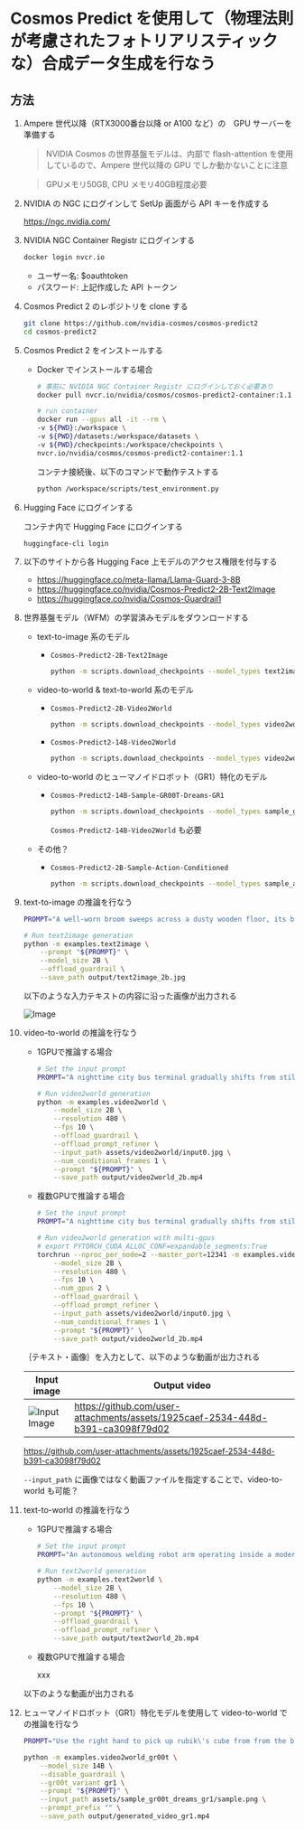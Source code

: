 # Cosmos Predict を使用して（物理法則が考慮されたフォトリアリスティックな）合成データ生成を行なう

## 方法

1. Ampere 世代以降（RTX3000番台以降 or A100 など）の　GPU サーバーを準備する

    > NVIDIA Cosmos の世界基盤モデルは、内部で flash-attention を使用しているので、Ampere 世代以降の GPU でしか動かないことに注意

    > GPUメモリ50GB, CPU メモリ40GB程度必要

1. NVIDIA の NGC にログインして SetUp 画面がら API キーを作成する

    https://ngc.nvidia.com/

1. NVIDIA NGC Container Registr にログインする

    ```bash
    docker login nvcr.io
    ```
    - ユーザー名: $oauthtoken
    - パスワード: 上記作成した API トークン

1. Cosmos Predict 2 のレポジトリを clone する

    ```bash
    git clone https://github.com/nvidia-cosmos/cosmos-predict2
    cd cosmos-predict2
    ```

1. Cosmos Predict 2 をインストールする

    - Docker でインストールする場合
        ```bash
        # 事前に NVIDIA NGC Container Registr にログインしておく必要あり
        docker pull nvcr.io/nvidia/cosmos/cosmos-predict2-container:1.1

        # run container
        docker run --gpus all -it --rm \
        -v ${PWD}:/workspace \
        -v ${PWD}/datasets:/workspace/datasets \
        -v ${PWD}/checkpoints:/workspace/checkpoints \
        nvcr.io/nvidia/cosmos/cosmos-predict2-container:1.1
        ```

        コンテナ接続後、以下のコマンドで動作テストする

        ```bash
        python /workspace/scripts/test_environment.py
        ```

1. Hugging Face にログインする

    コンテナ内で Hugging Face にログインする

    ```bash
    huggingface-cli login
    ```

1. 以下のサイトから各 Hugging Face 上モデルのアクセス権限を付与する

    - https://huggingface.co/meta-llama/Llama-Guard-3-8B
    - https://huggingface.co/nvidia/Cosmos-Predict2-2B-Text2Image
    - https://huggingface.co/nvidia/Cosmos-Guardrail1

1. 世界基盤モデル（WFM）の学習済みモデルをダウンロードする

    - text-to-image 系のモデル
        - `Cosmos-Predict2-2B-Text2Image`<br>
            ```bash
            python -m scripts.download_checkpoints --model_types text2image --model_sizes 2B
            ```

    - video-to-world & text-to-world 系のモデル

        - `Cosmos-Predict2-2B-Video2World`<br>
            ```bash
            python -m scripts.download_checkpoints --model_types video2world --model_sizes 2B --resolution 480 --fps 10
            ```

        - `Cosmos-Predict2-14B-Video2World`<br>
            ```bash
            python -m scripts.download_checkpoints --model_types video2world --model_sizes 14B --resolution 480 --fps 10
            ```

    - video-to-world のヒューマノイドロボット（GR1）特化のモデル

        - `Cosmos-Predict2-14B-Sample-GR00T-Dreams-GR1`<br>
            ```bash
            python -m scripts.download_checkpoints --model_types sample_gr00t_dreams_gr1
            ```

            `Cosmos-Predict2-14B-Video2World` も必要

    - その他？

        - `Cosmos-Predict2-2B-Sample-Action-Conditioned`<br>
            ```bash
            python -m scripts.download_checkpoints --model_types sample_action_conditioned
            ```

1. text-to-image の推論を行なう

    ```bash
    PROMPT="A well-worn broom sweeps across a dusty wooden floor, its bristles gathering crumbs and flecks of debris in swift, rhythmic strokes. Dust motes dance in the sunbeams filtering through the window, glowing momentarily before settling. The quiet swish of straw brushing wood is interrupted only by the occasional creak of old floorboards. With each pass, the floor grows cleaner, restoring a sense of quiet order to the humble room."

    # Run text2image generation
    python -m examples.text2image \
        --prompt "${PROMPT}" \
        --model_size 2B \
        --offload_guardrail \
        --save_path output/text2image_2b.jpg
    ```

    以下のような入力テキストの内容に沿った画像が出力される

    ![Image](https://github.com/user-attachments/assets/5d5f7142-06e0-453a-9a21-c971403c71ca)

1. video-to-world の推論を行なう

    - 1GPUで推論する場合

        ```bash
        # Set the input prompt
        PROMPT="A nighttime city bus terminal gradually shifts from stillness to subtle movement. At first, multiple double-decker buses are parked under the glow of overhead lights, with a central bus labeled '87D' facing forward and stationary. As the video progresses, the bus in the middle moves ahead slowly, its headlights brightening the surrounding area and casting reflections onto adjacent vehicles. The motion creates space in the lineup, signaling activity within the otherwise quiet station. It then comes to a smooth stop, resuming its position in line. Overhead signage in Chinese characters remains illuminated, enhancing the vibrant, urban night scene."

        # Run video2world generation
        python -m examples.video2world \
            --model_size 2B \
            --resolution 480 \
            --fps 10 \
            --offload_guardrail \
            --offload_prompt_refiner \
            --input_path assets/video2world/input0.jpg \
            --num_conditional_frames 1 \
            --prompt "${PROMPT}" \
            --save_path output/video2world_2b.mp4
        ```

    - 複数GPUで推論する場合

        ```bash
        # Set the input prompt
        PROMPT="A nighttime city bus terminal gradually shifts from stillness to subtle movement. At first, multiple double-decker buses are parked under the glow of overhead lights, with a central bus labeled '87D' facing forward and stationary. As the video progresses, the bus in the middle moves ahead slowly, its headlights brightening the surrounding area and casting reflections onto adjacent vehicles. The motion creates space in the lineup, signaling activity within the otherwise quiet station. It then comes to a smooth stop, resuming its position in line. Overhead signage in Chinese characters remains illuminated, enhancing the vibrant, urban night scene."

        # Run video2world generation with multi-gpus
        # export PYTORCH_CUDA_ALLOC_CONF=expandable_segments:True
        torchrun --nproc_per_node=2 --master_port=12341 -m examples.video2world \
            --model_size 2B \
            --resolution 480 \
            --fps 10 \
            --num_gpus 2 \
            --offload_guardrail \
            --offload_prompt_refiner \
            --input_path assets/video2world/input0.jpg \
            --num_conditional_frames 1 \
            --prompt "${PROMPT}" \
            --save_path output/video2world_2b.mp4
        ```

    ｛テキスト・画像｝を入力として、以下のような動画が出力される

    | Input image | Output video |
    |-------------|--------------|
    | ![Input Image](assets/video2world/input0.jpg) | https://github.com/user-attachments/assets/1925caef-2534-448d-b391-ca3098f79d02 |

    https://github.com/user-attachments/assets/1925caef-2534-448d-b391-ca3098f79d02

    `--input_path` に画像ではなく動画ファイルを指定することで、video-to-world も可能？

1. text-to-world の推論を行なう

    - 1GPUで推論する場合

        ```bash
        # Set the input prompt
        PROMPT="An autonomous welding robot arm operating inside a modern automotive factory, sparks flying as it welds a car frame with precision under bright overhead lights."

        # Run text2world generation
        python -m examples.text2world \
            --model_size 2B \
            --resolution 480 \
            --fps 10 \
            --prompt "${PROMPT}" \
            --offload_guardrail \
            --offload_prompt_refiner \
            --save_path output/text2world_2b.mp4
        ```

    - 複数GPUで推論する場合

        xxx

    以下のような動画が出力される


1. ヒューマノイドロボット（GR1）特化モデルを使用して video-to-world での推論を行なう

    ```bash
    PROMPT="Use the right hand to pick up rubik\'s cube from from the bottom of the three-tiered wooden shelf to to the top of the three-tiered wooden shelf."

    python -m examples.video2world_gr00t \
        --model_size 14B \
        --disable_guardrail \
        --gr00t_variant gr1 \
        --prompt "${PROMPT}" \
        --input_path assets/sample_gr00t_dreams_gr1/sample.png \
        --prompt_prefix "" \
        --save_path output/generated_video_gr1.mp4
    ```
